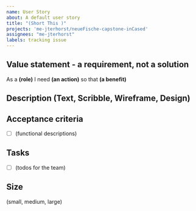 ```yaml
---
name: User Story
about: A default user story
title: "(Short This )"
projects: 'me-jterhorst/neueFische-capstone-inCased'
assignees: "me-jterhorst"
labels: tracking issue
---
```


## Value statement - a requirement, not a solution

As a **(role)**
I need **(an action)**
so that **(a benefit)**

## Description (Text, Scribble, Wireframe, Design)

## Acceptance criteria

- [ ] (functional descriptions)

## Tasks

- [ ] (todos for the team)

## Size

(small, medium, large)
